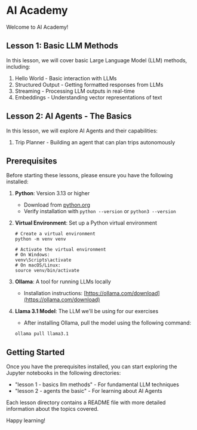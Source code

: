 # AI Academy

Welcome to AI Academy!

## Lesson 1: Basic LLM Methods

In this lesson, we will cover basic Large Language Model (LLM) methods, including:

1. Hello World - Basic interaction with LLMs
2. Structured Output - Getting formatted responses from LLMs
3. Streaming - Processing LLM outputs in real-time
4. Embeddings - Understanding vector representations of text

## Lesson 2: AI Agents - The Basics

In this lesson, we will explore AI Agents and their capabilities:

1. Trip Planner - Building an agent that can plan trips autonomously

## Prerequisites

Before starting these lessons, please ensure you have the following installed:

1. **Python**: Version 3.13 or higher
   - Download from [python.org](https://www.python.org/downloads/)
   - Verify installation with `python --version` or `python3 --version`

2. **Virtual Environment**: Set up a Python virtual environment
   ```
   # Create a virtual environment
   python -m venv venv
   
   # Activate the virtual environment
   # On Windows:
   venv\Scripts\activate
   # On macOS/Linux:
   source venv/bin/activate
   ```

3. **Ollama**: A tool for running LLMs locally
   - Installation instructions: [https://ollama.com/download](https://ollama.com/download)

4. **Llama 3.1 Model**: The LLM we'll be using for our exercises
   - After installing Ollama, pull the model using the following command:
   ```
   ollama pull llama3.1
   ```

## Getting Started

Once you have the prerequisites installed, you can start exploring the Jupyter notebooks in the following directories:
- "lesson 1 - basics llm methods" - For fundamental LLM techniques
- "lesson 2 - agents the basic" - For learning about AI Agents

Each lesson directory contains a README file with more detailed information about the topics covered.

Happy learning!
